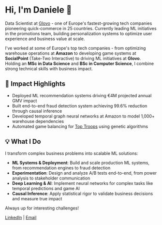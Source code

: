 # Hi, I'm Daniele 👋

Data Scientist at [Glovo](https://glovoapp.com/) - one of Europe's fastest-growing tech companies pioneering quick-commerce in 25 countries. Currently leading ML initiatives in the promotions team, building personalization systems to optimize user experience and business value at scale.

I've worked at some of Europe's top tech companies - from optimizing warehouse operations at **Amazon** to developing game systems at **SocialPoint** (Take-Two Interactive) to driving ML initiatives at **Glovo**. Holding an **MSc in Data Science** and **BSc in Computer Science**, I combine strong technical skills with business impact.

## 🎯 Impact Highlights

- Deployed ML recommendation systems driving €4M projected annual GMV impact
- Built end-to-end fraud detection system achieving 99.6% reduction through causal inference
- Developed temporal graph neural networks at Amazon to model 1,000+ warehouse dependencies
- Automated game balancing for [Top Troops](https://play.google.com/store/apps/details?id=game.socialempiresmerge) using genetic algorithms

## 💡 What I Do

I transform complex business problems into scalable ML solutions:

- **ML Systems & Deployment**: Build and scale production ML systems, from recommendation engines to fraud detection
- **Experimentation**: Design and analyze A/B tests end-to-end, from power analysis to stakeholder communication
- **Deep Learning & AI**: Implement neural networks for complex tasks like temporal predictions and game AI
- **Causal Inference**: Apply statistical rigor to validate business decisions and measure true impact

Always up for interesting challenges! 

[LinkedIn](https://www.linkedin.com/in/daniele-mingolla/) | [Email](mailto:daniele.mingolla.jobs@gmail.com)
